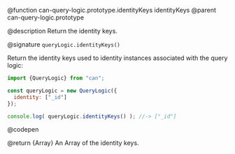 @function can-query-logic.prototype.identityKeys identityKeys
@parent can-query-logic.prototype


@description Return the identity keys.

@signature `queryLogic.identityKeys()`

  Return the identity keys used to identity instances associated with the query logic:

  ```js
  import {QueryLogic} from "can";

  const queryLogic = new QueryLogic({
    identity: ["_id"]
  });

  console.log( queryLogic.identityKeys() ); //-> ["_id"]
  ```
  @codepen

  @return {Array<String>} An Array of the identity keys.
